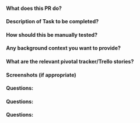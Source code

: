 #### What does this PR do?

#### Description of Task to be completed?

#### How should this be manually tested?

#### Any background context you want to provide?

#### What are the relevant pivotal tracker/Trello stories?

#### Screenshots (if appropriate)

#### Questions:

#### Questions:

#### Questions:

